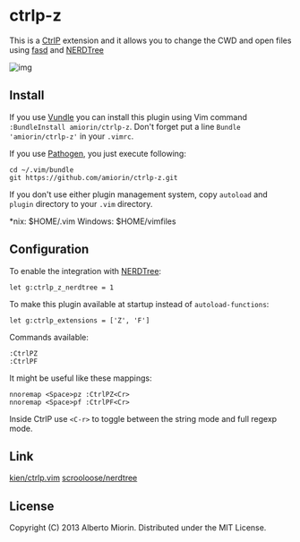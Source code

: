 # ctrlp-z
This is a [CtrlP][4] extension and it allows you to change the CWD and open files using [fasd][3] and [NERDTree][5]

![img][6]

## Install
If you use [Vundle][1] you can install this plugin using Vim command `:BundleInstall amiorin/ctrlp-z`.
Don't forget put a line `Bundle 'amiorin/ctrlp-z'` in your `.vimrc`.

If you use [Pathogen][2], you just execute following:

    cd ~/.vim/bundle
    git https://github.com/amiorin/ctrlp-z.git

If you don't use either plugin management system, copy `autoload` and `plugin` directory to your `.vim` directory.

\*nix: $HOME/.vim
Windows: $HOME/vimfiles

## Configuration
To enable the integration with [NERDTree][5]:

    let g:ctrlp_z_nerdtree = 1

To make this plugin available at startup instead of `autoload-functions`:

    let g:ctrlp_extensions = ['Z', 'F']

Commands available:

    :CtrlPZ
    :CtrlPF

It might be useful like these mappings:

    nnoremap <Space>pz :CtrlPZ<Cr>
    nnoremap <Space>pf :CtrlPF<Cr>

Inside CtrlP use `<C-r>` to toggle between the string mode and full regexp mode.

## Link
[kien/ctrlp.vim][4]
[scrooloose/nerdtree][5]

## License
Copyright (C) 2013 Alberto Miorin. Distributed under the MIT License.

[1]: https://github.com/gmarik/vundle.git
[2]: https://github.com/tpope/vim-pathogen
[3]: https://github.com/clvv/fasd
[4]: https://github.com/kien/ctrlp.vim
[5]: https://github.com/scrooloose/nerdtree
[6]: https://pbs.twimg.com/media/BE1bIabCUAA3ItF.png:large
